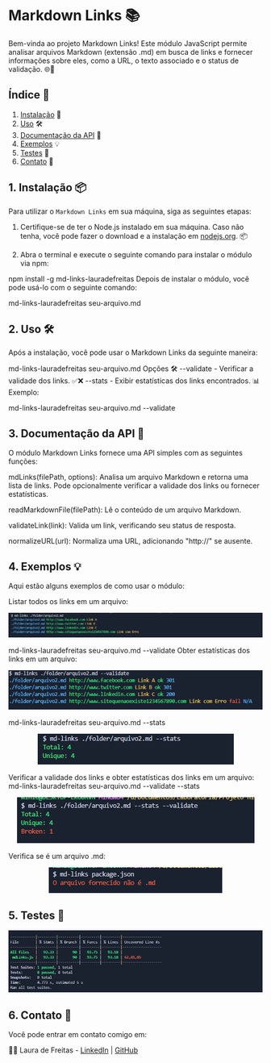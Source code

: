 # Markdown Links 📚

Bem-vinda ao projeto Markdown Links! Este módulo JavaScript permite analisar arquivos Markdown (extensão .md) em busca de links e fornecer informações sobre eles, como a URL, o texto associado e o status de validação. 🌐📄

## Índice 📑

1. [Instalação](#1-instalação) 🚀
2. [Uso](#2-uso) 🛠️
3. [Documentação da API](#3-documentação-da-api) 📖
4. [Exemplos](#4-exemplos) 💡
5. [Testes](#5-testes) 🧪
6. [Contato](#6-contato) 📧

## 1. Instalação 📦

Para utilizar o `Markdown Links` em sua máquina, siga as seguintes etapas:

1. Certifique-se de ter o Node.js instalado em sua máquina. Caso não tenha, você pode fazer o download e a instalação em [nodejs.org](https://nodejs.org/). 📦

2. Abra o terminal e execute o seguinte comando para instalar o módulo via npm:

npm install -g md-links-lauradefreitas
Depois de instalar o módulo, você pode usá-lo com o seguinte comando:

md-links-lauradefreitas seu-arquivo.md
## 2. Uso 🛠️
Após a instalação, você pode usar o Markdown Links da seguinte maneira:

md-links-lauradefreitas seu-arquivo.md
Opções 🛠️
--validate - Verificar a validade dos links. ✅❌
--stats - Exibir estatísticas dos links encontrados. 📊
Exemplo:

md-links-lauradefreitas seu-arquivo.md --validate
## 3. Documentação da API 📖
O módulo Markdown Links fornece uma API simples com as seguintes funções:

mdLinks(filePath, options): Analisa um arquivo Markdown e retorna uma lista de links. Pode opcionalmente verificar a validade dos links ou fornecer estatísticas.

readMarkdownFile(filePath): Lê o conteúdo de um arquivo Markdown.

validateLink(link): Valida um link, verificando seu status de resposta.

normalizeURL(url): Normaliza uma URL, adicionando "http://" se ausente.

## 4. Exemplos 💡
Aqui estão alguns exemplos de como usar o módulo:

Listar todos os links em um arquivo:
<p align="center">
<img src="./img/Capturar6.PNG" alt="Testes unitários"/>
</p> 
md-links-lauradefreitas seu-arquivo.md --validate
Obter estatísticas dos links em um arquivo:
<p align="center">
<img src="./img/Capturar1.PNG" alt="Testes unitários"/>
</p> 

md-links-lauradefreitas seu-arquivo.md --stats
<p align="center">
<img src="./img/Capturar2.PNG" alt="Testes unitários"/>
</p> 

Verificar a validade dos links e obter estatísticas dos links em um arquivo:
md-links-lauradefreitas seu-arquivo.md --validate --stats
<p align="center">
<img src="./img/Capturar3.PNG" alt="Testes unitários"/>
</p> 

Verifica se é um arquivo .md:
<p align="center">
<img src="./img/Capturar4.PNG" alt="Testes unitários"/>
</p> 

## 5. Testes 🧪
<p align="center">
<img src="./img/Capturar5.PNG" alt="Testes unitários"/>
</p> 

## 6. Contato 📧
Você pode entrar em contato comigo em:

👩‍💻 Laura de Freitas - [LinkedIn](https://www.linkedin.com/in/lauradefreitas/) | [GitHub](https://github.com/lauradefreitas2) 
